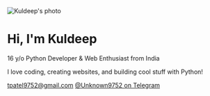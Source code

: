 <!DOCTYPE html>
<html lang="en">
<head>
  <meta charset="UTF-8" />
  <meta name="viewport" content="width=device-width, initial-scale=1.0" />
  <title>Kuldeep's Web Profile</title>
  <script src="https://cdn.tailwindcss.com"></script>
</head>
<body class="bg-blue-50 text-gray-800 font-sans">
  <div class="min-h-screen flex items-center justify-center">
    <div class="bg-white shadow-xl rounded-2xl p-8 max-w-md w-full text-center">
      <img src="https://i.imgur.com/yourphoto.png" alt="Kuldeep's photo" class="w-32 h-32 rounded-full mx-auto mb-4 border-4 border-blue-500" />
      <h1 class="text-2xl font-bold text-blue-700">Hi, I'm Kuldeep</h1>
      <p class="text-sm mt-2">16 y/o Python Developer & Web Enthusiast from India</p>
      <p class="mt-4 text-gray-600">I love coding, creating websites, and building cool stuff with Python!</p>
      <div class="mt-6 space-y-2">
        <a href="mailto:tpatel9752@gmail.com" class="block text-blue-600 hover:underline">tpatel9752@gmail.com</a>
        <a href="https://t.me/Unknown9752" class="block text-blue-600 hover:underline">@Unknown9752 on Telegram</a>
      </div>
    </div>
  </div>
</body>
</html
